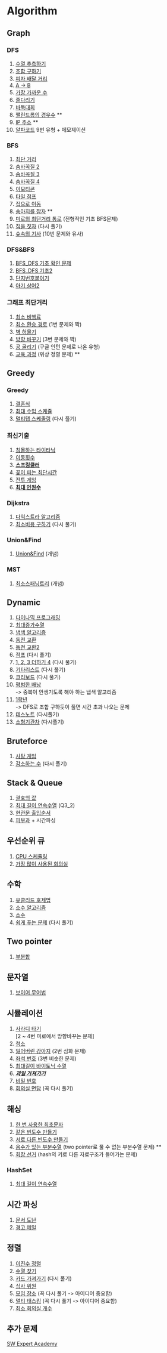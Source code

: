 # Algorithm
## Graph
### DFS
1. [수열 추측하기](docs/problem-solving/dfs/수열_추측하기.md) <br>
2. [조합 구하기](docs/problem-solving/dfs/조합_구하기.md)
3. [피자 배달 거리](docs/problem-solving/dfs/피자_배달_거리.md)<br>
4. [A -> B](src/dfs/baekjoon/Q16953.java)
5. [가장 가까운 수](/src/dfs/inflearn/important/Q6_1.java)
6. [줄다리기](/src/dfs/inflearn/important/Q6_2.java)
7. [바둑대회](/src/dfs/inflearn/important/Q6_3.java)
8. [팰린드롬의 경우수](/src/dfs/inflearn/important/Q6_4.java) **
9. [IP 주소](/src/dfs/inflearn/important/Q6_5.java) **
10. [알파코드](/src/dfs/inflearn/important/Q6_6.java) 9번 유형 + 메모제이션

### BFS
1. [최단 거리](docs/problem-solving/bfs/최단거리_BFS.md)
2. [숨바꼭질 2](/src/bfs/baekjoon/Q12851.java)
3. [숨바꼭질 3](/src/bfs/baekjoon/Q13549.java)
4. [숨바꼭질 4](/src/bfs/baekjoon/Q13913.java)
5. [이모티콘](/src/bfs/baekjoon/Q14226.java)
6. [타일 점프](/src/bfs/inflearn/important/Q7_1.java)
7. [집으로 이동](/src/bfs/inflearn/important/Q7_2.java)
8. [송아지를 잡자](/src/bfs/inflearn/important/Q7_3.java) **
9. [미로의 최단거리 통로](/src/bfs/inflearn/important/Q7_4.java) (전형적인 기초 BFS문제)
10. [집을 짓자](/src/bfs/inflearn/important/Q7_5.java) (다시 풀기) 
11. [숲속의 기사](/src/bfs/inflearn/important/Q7_6.java) (10번 문제와 유사)

### DFS&BFS
1. [BFS_DFS 기초 확인 문제](/src/dfs/baekjoon/Q14888.java)
2. [BFS_DFS 기초2](/src/dfs/baekjoon/Q1303.java)
3. [단지번호붙이기](/src/dfs/baekjoon/Q2667.java)
4. [아기 상어2](/src/dfs/baekjoon/Q17086.java)

### 그래프 최단거리
1. [최소 비행료](/src/graph/inflearn/Q8_1.java)
2. [최소 환승 경로](/src/graph/inflearn/Q8_2.java) (1번 문제와 짝)
3. [벽 허물기](/src/graph/inflearn/Q8_3.java) 
4. [방향 바꾸기](/src/graph/inflearn/Q8_4.java) (3번 문제와 짝)
5. [공 굴리기](/src/graph/inflearn/Q8_5.java) (구글 인턴 문제로 나온 유형)
6. [교육 과정](/src/graph/inflearn/Q8_6.java) (위상 정렬 문제) **

## Greedy
### Greedy
1. [결혼식](docs/problem-solving/greedy/결혼식.md)
2. [최대 수입 스케쥴](docs/problem-solving/greedy/최대_수입_스케쥴.md)
3. [멀티탭 스케줄링](docs/problem-solving/greedy/멀티탭_스케줄링.md) (다시 풀기)

### 최신기출
1. [침몰하는 타이타닉](/src/greedy/inflearn/recentproblem/Q5_1.java)
2. [이동횟수](/src/greedy/inflearn/recentproblem/Q5_2.java)
3. **[스프링쿨러](/src/greedy/inflearn/recentproblem/Q5_3.java)** 
4. [꽃이 피는 최단시간](/src/greedy/inflearn/recentproblem/Q5_4.java)
5. [전투 게임](/src/greedy/inflearn/recentproblem/Q5_5.java)
6. **[최대 인원수](/src/greedy/inflearn/recentproblem/Q5_6.java)** 

### Dijkstra
1. [다익스트라 알고리즘](docs/problem-solving/greedy/다익스트라.md)
2. [최소비용 구하기](src/greedy/baekjoon/dijkstra/Q1916.java) (다시 풀기)

### Union&Find
1. [Union&Find](docs/problem-solving/greedy/Union_Find.md) (개념)

### MST 
1. [최소스패닝트리](docs/problem-solving/greedy/최소스패닝트리.md) (개념)

## Dynamic
1. [다이나믹 프로그래밍](docs/problem-solving/dy/다이나믹_프로그래밍.md)
2. [최대증가수열](docs/problem-solving/dy/최대증가수열.md)
3. [냅색 알고리즘](docs/problem-solving/dy/냅색_알고리즘.md)
4. [동전 교환](/src/dy/baekjoon/Q2293.java)
5. [동전 교환2](/src/dy/baekjoon/Q2294.java)
6. [점프](/src/dy/baekjoon/Q1890.java) (다시 풀기)
7. [1, 2, 3 더하기 4](/src/dy/baekjoon/Q15989.java) (다시 풀기)
8. [기타리스트](docs/problem-solving/dy/기타리스트.md) (다시 풀기)
9. [크리보드](docs/problem-solving/dy/크리보드.md) (다시 풀기)
10. [평범한 배낭](/src/dy/baekjoon/Q12865.java)<br>
 -> 중복이 안생기도록 해야 하는 냅색 알고리즘 
11. [1학년](/src/dy/baekjoon/Q5557.java) <br>
 -> DFS로 조합 구하듯이 풀면 시간 초과 나오는 문제
12. [데스노트](/src/dy/baekjoon/Q2281.java) (다시풀기)
13. [소형기관차](/src/dy/baekjoon/Q2616.java) (다시풀기)

## Bruteforce
1. [사탕 게임](docs/problem-solving/bruteforce/사탕_게임.md) 
2. [감소하는 수](/src/bruteforce/baekjoon/Q1038.java) (다시 풀기)

## Stack & Queue
1. [괄호의 값](docs/problem-solving/stack/괄호의_값.md)
2. [최대 길이 연속수열](docs/problem-solving/stack/겹쳐진_압축_해제.md) (Q3_2)
3. [현관문 출입순서](/src/datastructure/Q3_3.java)
4. [피부과](/src/datastructure/Q3_4.java) + 시간파싱 

## 우선순위 큐
1. [CPU 스케쥴링](/src/datastructure/pq/Q3_5.java)
2. [가장 많이 사용된 회의실](/src/datastructure/pq/Q3_6.java)

## 수학
1. [유클리드 호제법](src/implementation/baekjoon/Q2609.java)
2. [소수 알고리즘](src/implementation/baekjoon/Q1978.java)
3. [소수](src/implementation/baekjoon/Q2581.java)
4. [쉽게 푸는 문제](src/implementation/baekjoon/Q1292.java) (다시 풀기)


## Two pointer
1. [부분합](/src/twopointer/Q1806.java)

## 문자열
1. [보이어 무어법](/docs/basic/보이어_무어법.md)

## 시뮬레이션
1. [사라디 타기](/docs/problem-solving/simulation/inflearn/Q1-사다리타기.md) <br>
[2 ~ 4번 미로에서 방향바꾸는 문제]
2. [청소](/src/implementation/inflearn/Q1_2.java) 
3. [잃어버린 강아지](/src/implementation/inflearn/Q1_3.java) (2번 심화 문제)
4. [좌석 번호](/src/implementation/inflearn/Q1_4.java) (3번 비슷한 문제)
5. [최대길이 바이토닉 수열](/src/implementation/inflearn/Q1_5.java)
6. **_[과일 가져가기](/src/implementation/inflearn/Q1_6.java)_** 
7. [비밀 번호](/src/implementation/inflearn/Q1_7.java)
8. [회의실 면담](/src/implementation/inflearn/Q1_8.java) (꼭 다시 풀기)

## 해싱
1. [한 번 사용한 최초문자](/src/hashing/inflearn/Q2_1.java)
2. [같은 빈도수 만들기](/src/hashing/inflearn/Q2_2.java)
3. [서로 다른 빈도수 만들기](/src/hashing/inflearn/Q2_3.java)
4. [음수가 있는 부분수열](/src/hashing/inflearn/Q2_4.java) (two pointer로 풀 수 없는 부분수열 문제) **
5. [회장 선거](/src/hashing/inflearn/Q2_5.java) (hash의 키로 다른 자료구조가 들어가는 문제)

### HashSet
1. [최대 길이 연속수열](/src/datastructure/Q3_1.java)

## 시간 파싱
1. [문서 도난](/src/hashing/inflearn/Q2_6.java)
2. [경고 메일](/src/hashing/inflearn/Q2_7.java)

## 정렬
1. [이진수 정렬](/src/sort/inflearn/Q4_1.java)
2. [수열 찾기](/src/sort/inflearn/Q4_2.java)
3. [카드 가져가기](/src/sort/inflearn/Q4_3.java) (다시 풀기)
4. [심사 위원](/src/sort/inflearn/Q4_4.java)
5. [모임 장소](/src/sort/inflearn/Q4_5.java) (꼭 다시 풀기 -> 아이디어 중요함)
6. [멀티 태스킹](/src/sort/inflearn/Q4_6.java) (꼭 다시 풀기 -> 아이디어 중요함)
7. [최소 회의실 개수](/src/sort/inflearn/Q4_7.java)

## 추가 문제


[SW Expert Academy](https://swexpertacademy.com/main/main.do)